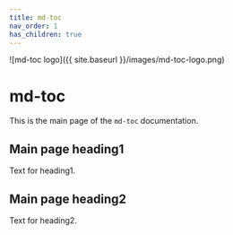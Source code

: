 ```yaml
---
title: md-toc
nav_order: 1
has_children: true
---
```


![md-toc logo]({{ site.baseurl }}/images/md-toc-logo.png)

# md-toc

This is the main page of the `md-toc` documentation.

## Main page heading1

Text for heading1.

## Main page heading2

Text for heading2.
